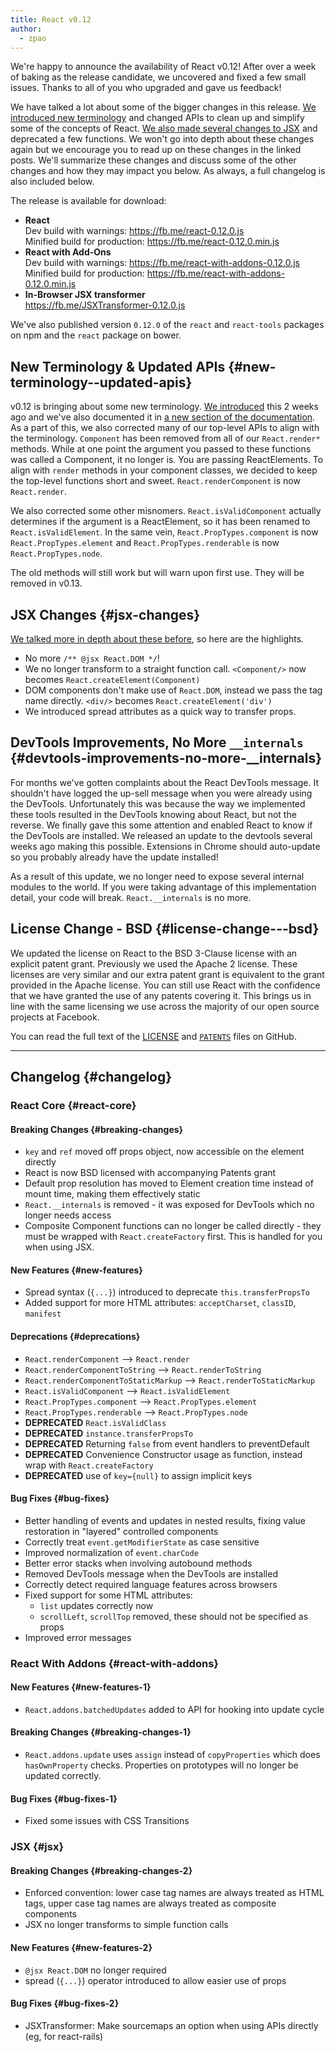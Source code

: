 ```yaml
---
title: React v0.12
author:
  - zpao
---
```


We're happy to announce the availability of React v0.12! After over a week of baking as the release candidate, we uncovered and fixed a few small issues. Thanks to all of you who upgraded and gave us feedback!

We have talked a lot about some of the bigger changes in this release. [We introduced new terminology](/blog/2014/10/14/introducing-react-elements.html) and changed APIs to clean up and simplify some of the concepts of React. [We also made several changes to JSX](/blog/2014/10/16/react-v0.12-rc1.html) and deprecated a few functions. We won't go into depth about these changes again but we encourage you to read up on these changes in the linked posts. We'll summarize these changes and discuss some of the other changes and how they may impact you below. As always, a full changelog is also included below.


The release is available for download:

* **React**  
  Dev build with warnings: <https://fb.me/react-0.12.0.js>  
  Minified build for production: <https://fb.me/react-0.12.0.min.js>
* **React with Add-Ons**  
  Dev build with warnings: <https://fb.me/react-with-addons-0.12.0.js>  
  Minified build for production: <https://fb.me/react-with-addons-0.12.0.min.js>
* **In-Browser JSX transformer**  
  <https://fb.me/JSXTransformer-0.12.0.js>

We've also published version `0.12.0` of the `react` and `react-tools` packages on npm and the `react` package on bower.

## New Terminology & Updated APIs {#new-terminology--updated-apis}

v0.12 is bringing about some new terminology. [We introduced](/blog/2014/10/14/introducing-react-elements.html) this 2 weeks ago and we've also documented it in [a new section of the documentation](/docs/glossary.html). As a part of this, we also corrected many of our top-level APIs to align with the terminology. `Component` has been removed from all of our `React.render*` methods. While at one point the argument you passed to these functions was called a Component, it no longer is. You are passing ReactElements. To align with `render` methods in your component classes, we decided to keep the top-level functions short and sweet. `React.renderComponent` is now `React.render`.

We also corrected some other misnomers. `React.isValidComponent` actually determines if the argument is a ReactElement, so it has been renamed to `React.isValidElement`. In the same vein, `React.PropTypes.component` is now `React.PropTypes.element` and `React.PropTypes.renderable` is now `React.PropTypes.node`.

The old methods will still work but will warn upon first use. They will be removed in v0.13.

## JSX Changes {#jsx-changes}

[We talked more in depth about these before](/blog/2014/10/16/react-v0.12-rc1.html#jsx-changes), so here are the highlights.

* No more `/** @jsx React.DOM */`!
* We no longer transform to a straight function call. `<Component/>` now becomes `React.createElement(Component)`
* DOM components don't make use of `React.DOM`, instead we pass the tag name directly. `<div/>` becomes `React.createElement('div')`
* We introduced spread attributes as a quick way to transfer props.

## DevTools Improvements, No More `__internals` {#devtools-improvements-no-more-__internals}

For months we've gotten complaints about the React DevTools message. It shouldn't have logged the up-sell message when you were already using the DevTools. Unfortunately this was because the way we implemented these tools resulted in the DevTools knowing about React, but not the reverse. We finally gave this some attention and enabled React to know if the DevTools are installed. We released an update to the devtools several weeks ago making this possible. Extensions in Chrome should auto-update so you probably already have the update installed!

As a result of this update, we no longer need to expose several internal modules to the world. If you were taking advantage of this implementation detail, your code will break. `React.__internals` is no more.

## License Change - BSD {#license-change---bsd}

We updated the license on React to the BSD 3-Clause license with an explicit patent grant. Previously we used the Apache 2 license. These licenses are very similar and our extra patent grant is equivalent to the grant provided in the Apache license. You can still use React with the confidence that we have granted the use of any patents covering it. This brings us in line with the same licensing we use across the majority of our open source projects at Facebook.

You can read the full text of the [LICENSE](https://github.com/facebook/react/blob/main/LICENSE) and [`PATENTS`](https://github.com/facebook/react/blob/main/PATENTS) files on GitHub.

- - -

## Changelog {#changelog}

### React Core {#react-core}

#### Breaking Changes {#breaking-changes}

* `key` and `ref` moved off props object, now accessible on the element directly
* React is now BSD licensed with accompanying Patents grant
* Default prop resolution has moved to Element creation time instead of mount time, making them effectively static
* `React.__internals` is removed - it was exposed for DevTools which no longer needs access
* Composite Component functions can no longer be called directly - they must be wrapped with `React.createFactory` first. This is handled for you when using JSX.

#### New Features {#new-features}

* Spread syntax (`{...}`) introduced to deprecate `this.transferPropsTo`
* Added support for more HTML attributes: `acceptCharset`, `classID`, `manifest`

#### Deprecations {#deprecations}

* `React.renderComponent` --> `React.render`
* `React.renderComponentToString` --> `React.renderToString`
* `React.renderComponentToStaticMarkup` --> `React.renderToStaticMarkup`
* `React.isValidComponent` --> `React.isValidElement`
* `React.PropTypes.component` --> `React.PropTypes.element`
* `React.PropTypes.renderable` --> `React.PropTypes.node`
* **DEPRECATED** `React.isValidClass`
* **DEPRECATED** `instance.transferPropsTo`
* **DEPRECATED** Returning `false` from event handlers to preventDefault
* **DEPRECATED** Convenience Constructor usage as function, instead wrap with `React.createFactory`
* **DEPRECATED** use of `key={null}` to assign implicit keys

#### Bug Fixes {#bug-fixes}

* Better handling of events and updates in nested results, fixing value restoration in "layered" controlled components
* Correctly treat `event.getModifierState` as case sensitive
* Improved normalization of `event.charCode`
* Better error stacks when involving autobound methods
* Removed DevTools message when the DevTools are installed
* Correctly detect required language features across browsers
* Fixed support for some HTML attributes:
  * `list` updates correctly now
  * `scrollLeft`, `scrollTop` removed, these should not be specified as props
* Improved error messages

### React With Addons {#react-with-addons}

#### New Features {#new-features-1}

* `React.addons.batchedUpdates` added to API for hooking into update cycle

#### Breaking Changes {#breaking-changes-1}

* `React.addons.update` uses `assign` instead of `copyProperties` which does `hasOwnProperty` checks. Properties on prototypes will no longer be updated correctly.

#### Bug Fixes {#bug-fixes-1}

* Fixed some issues with CSS Transitions

### JSX {#jsx}

#### Breaking Changes {#breaking-changes-2}

* Enforced convention: lower case tag names are always treated as HTML tags, upper case tag names are always treated as composite components
* JSX no longer transforms to simple function calls

#### New Features {#new-features-2}

* `@jsx React.DOM` no longer required
* spread (`{...}`) operator introduced to allow easier use of props

#### Bug Fixes {#bug-fixes-2}

* JSXTransformer: Make sourcemaps an option when using APIs directly (eg, for react-rails)
